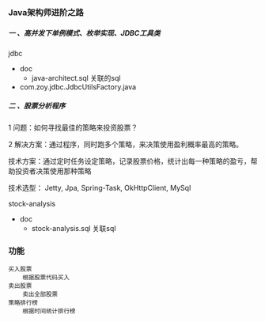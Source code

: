 
### Java架构师进阶之路

##### 一 、高并发下单例模式、枚举实现、JDBC工具类
jdbc
- doc
    -  java-architect.sql  关联的sql
- com.zoy.jdbc.JdbcUtilsFactory.java

##### 二 、股票分析程序 

1 问题：如何寻找最佳的策略来投资股票？

2 解决方案：通过程序，同时跑多个策略，来决策使用盈利概率最高的策略。

  技术方案：通过定时任务设定策略，记录股票价格，统计出每一种策略的盈亏，帮助投资者决策使用那种策略

技术选型：
    Jetty,
    Jpa,
    Spring-Task,
    OkHttpClient,
    MySql
    
stock-analysis
- doc
    - stock-analysis.sql 关联sql

### 功能
    买入股票
        根据股票代码买入
    卖出股票
        卖出全部股票
    策略排行榜
        根据时间统计排行榜